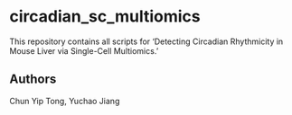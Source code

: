 # circadian_sc_multiomics
This repository contains all scripts for ‘Detecting Circadian Rhythmicity in Mouse Liver via Single-Cell Multiomics.’

## Authors
Chun Yip Tong, Yuchao Jiang